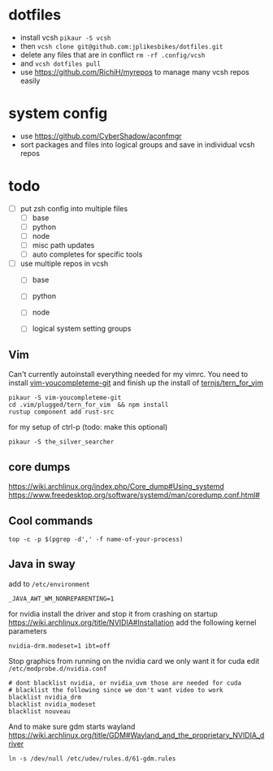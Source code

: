 # dotfiles

+ install vcsh `pikaur -S vcsh`
+ then `vcsh clone git@github.com:jplikesbikes/dotfiles.git`
+ delete any files that are in conflict `rm -rf .config/vcsh`
+ and `vcsh dotfiles pull`
+ use https://github.com/RichiH/myrepos to manage many vcsh repos easily

# system config
+ use https://github.com/CyberShadow/aconfmgr 
+ sort packages and files into logical groups and save in individual vcsh repos

# todo
+ [ ] put zsh config into multiple files
    + [ ] base
    + [ ] python
    + [ ] node
    + [ ] misc path updates
    + [ ] auto completes for specific tools
+ [ ] use multiple repos in vcsh 
    + [ ] base
    + [ ] python
    + [ ] node
    + [ ] logical system setting groups


## Vim
Can't currently autoinstall everything needed for my vimrc.
You need to install [vim-youcompleteme-git](https://aur.archlinux.org/packages/vim-youcompleteme-git/)
and finish up the install of [ternjs/tern_for_vim](https://github.com/ternjs/tern_for_vim)
```
pikaur -S vim-youcompleteme-git
cd .vim/plugged/tern_for_vim  && npm install
rustup component add rust-src
```

for my setup of ctrl-p (todo: make this optional)
```
pikaur -S the_silver_searcher
```

## core dumps
https://wiki.archlinux.org/index.php/Core_dump#Using_systemd
https://www.freedesktop.org/software/systemd/man/coredump.conf.html#

## Cool commands
`top -c -p $(pgrep -d',' -f name-of-your-process)`

## Java in sway
add to `/etc/environment`
```
_JAVA_AWT_WM_NONREPARENTING=1
```

for nvidia
install the driver and stop it from crashing on startup
https://wiki.archlinux.org/title/NVIDIA#Installation
add the following kernel parameters
```
nvidia-drm.modeset=1 ibt=off
```

Stop graphics from running on the nvidia card we only want it for cuda
edit `/etc/modprobe.d/nvidia.conf`
```
# dont blacklist nvidia, or nvidia_uvm those are needed for cuda
# blacklist the following since we don't want video to work
blacklist nvidia_drm
blacklist nvidia_modeset
blacklist nouveau
```

And to make sure gdm starts wayland
https://wiki.archlinux.org/title/GDM#Wayland_and_the_proprietary_NVIDIA_driver
```
ln -s /dev/null /etc/udev/rules.d/61-gdm.rules
```


